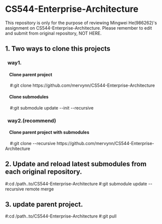 # CS544-Enterprise-Architecture
This repository is only for the purpose of reviewing Mingwei He(986262)'s assignment on CS544-Enterprise-Architecture.
Please remember to edit and submit from original repository, NOT HERE.

<h2> 1. Two ways to clone this projects</h2>
<h3>&nbsp;&nbsp;way1.</h3>
<h4>&nbsp;&nbsp;&nbsp;&nbsp;Clone parent project</h4>
&nbsp;&nbsp;&nbsp;&nbsp;#:git clone https://github.com/mervynn/CS544-Enterprise-Architecture
<h4>&nbsp;&nbsp;&nbsp;&nbsp;Clone submodules</h4>
&nbsp;&nbsp;&nbsp;&nbsp;#:git submodule update --init --recursive

<h3>&nbsp;&nbsp;way2.(recommend)</h3>
<h4>&nbsp;&nbsp;&nbsp;&nbsp;Clone parent project with submodules</h4>
&nbsp;&nbsp;&nbsp;&nbsp;#:git clone --recursive https://github.com/mervynn/CS544-Enterprise-Architecture

<h2>2. Update and reload latest submodules from each original repository.</h2>
#:cd /path..to/CS544-Enterprise-Architecture
#:git submodule update --recursive remote merge

<h2>3. update parent project.</h2>
#:cd /path..to/CS544-Enterprise-Architecture
#:git pull
